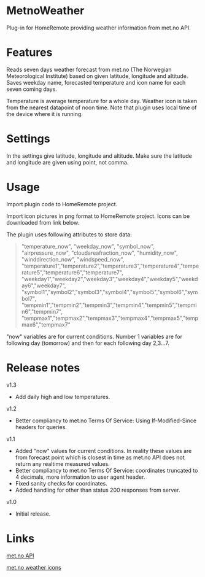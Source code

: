 # MetnoWeather
Plug-in for HomeRemote providing weather information from met.no API.

# Features
Reads seven days weather forecast from met.no (The Norwegian Meteorological Institute) based on given latitude, longitude and altitude. Saves weekday name, forecasted temperature and icon name for each seven coming days.

Temperature is average temperature for a whole day. Weather icon is taken from the nearest datapoint of noon time. Note that plugin uses local time of the device where it is running.

# Settings

In the settings give latitude, longitude and altitude. Make sure the latitude and longitude are given using point, not comma.

# Usage
Import plugin code to HomeRemote project.

Import icon pictures in png format to HomeRemote project. Icons can be downloaded from link below.

The plugin uses following attributes to store data:
>    "temperature_now", "weekday_now", "symbol_now", "airpressure_now", "cloudareafraction_now", "humidity_now", "winddirection_now", "windspeed_now",
>    "temperature1","temperature2","temperature3","temperature4","temperature5","temperature6","temperature7",
>    "weekday1","weekday2","weekday3","weekday4","weekday5","weekday6","weekday7",
>    "symbol1","symbol2","symbol3","symbol4","symbol5","symbol6","symbol7",
>    "tempmin1","tempmin2","tempmin3","tempmin4","tempmin5","tempmin6","tempmin7",
>    "tempmax1","tempmax2","tempmax3","tempmax4","tempmax5","tempmax6","tempmax7"

"now" variables are for current conditions. Number 1 variables are for following day (tomorrow) and then for each following day 2,3...7.

# Release notes
v1.3
- Add daily high and low temperatures.

v1.2
- Better compliancy to met.no Terms Of Service: Using If-Modified-Since headers for queries.

v1.1
- Added "now" values for current conditions. In reality these values are from forecast point which is closest in time as met.no API does not return any realtime measured values.
- Better compliancy to met.no Terms Of Service: coordinates truncated to 4 decimals, more information to user agent header.
- Fixed sanity checks for coordinates.
- Added handling for other than status 200 responses from server.

v1.0
- Initial release.

# Links

[met.no API](https://api.met.no/)

[met.no weather icons](https://api.met.no/weatherapi/weathericon/2.0/documentation)
